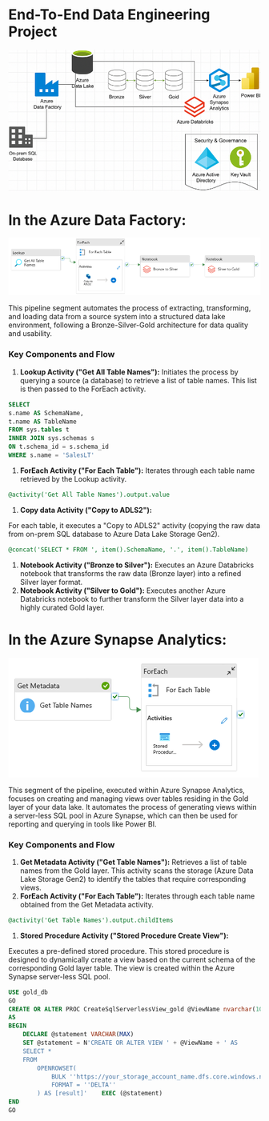 # End-To-End Data Engineering Project

![image.png](image.png)

# In the Azure Data Factory:

![image.png](image%201.png)

This pipeline segment automates the process of extracting, transforming, and loading data from a source system into a structured data lake environment, following a Bronze-Silver-Gold architecture for data quality and usability.

### Key Components and Flow

1. **Lookup Activity ("Get All Table Names"):**
Initiates the process by querying a source (a database) to retrieve a list of table names. This list is then passed to the ForEach activity.

```sql
SELECT
s.name AS SchemaName,
t.name AS TableName
FROM sys.tables t
INNER JOIN sys.schemas s
ON t.schema_id = s.schema_id
WHERE s.name = 'SalesLT'
```

1. **ForEach Activity ("For Each Table"):**
Iterates through each table name retrieved by the Lookup activity. 

```sql
@activity('Get All Table Names').output.value
```

1. **Copy data Activity ("Copy to ADLS2"):**

For each table, it executes a "Copy to ADLS2" activity (copying the raw data from on-prem SQL database to Azure Data Lake Storage Gen2).

```sql
@concat('SELECT * FROM ', item().SchemaName, '.', item().TableName)
```

1. **Notebook Activity ("Bronze to Silver"):**
Executes an Azure Databricks notebook that transforms the raw data (Bronze layer) into a refined Silver layer format.
2. **Notebook Activity ("Silver to Gold"):**
Executes another Azure Databricks notebook to further transform the Silver layer data into a highly curated Gold layer.

# In the Azure Synapse Analytics:

![image.png](image%202.png)

This segment of the pipeline, executed within Azure Synapse Analytics, focuses on creating and managing views over tables residing in the Gold layer of your data lake. It automates the process of generating views within a server-less SQL pool in Azure Synapse, which can then be used for reporting and querying in tools like Power BI.

### Key Components and Flow

1. **Get Metadata Activity ("Get Table Names"):**
Retrieves a list of table names from the Gold layer. This activity scans the storage (Azure Data Lake Storage Gen2) to identify the tables that require corresponding views.
2. **ForEach Activity ("For Each Table"):**
Iterates through each table name obtained from the Get Metadata activity. 

```sql
@activity('Get Table Names').output.childItems
```

1. **Stored Procedure Activity ("Stored Procedure Create View"):**

Executes a pre-defined stored procedure. This stored procedure is designed to dynamically create a view based on the current schema of the corresponding Gold layer table.
The view is created within the Azure Synapse server-less SQL pool.

```sql
USE gold_db
GO
CREATE OR ALTER PROC CreateSqlServerlessView_gold @ViewName nvarchar(100)
AS
BEGIN
    DECLARE @statement VARCHAR(MAX)
    SET @statement = N'CREATE OR ALTER VIEW ' + @ViewName + ' AS
    SELECT *
    FROM
        OPENROWSET(
            BULK ''https://your_storage_account_name.dfs.core.windows.net/gold/SalesLT/' + @ViewName + '/'',
            FORMAT = ''DELTA''
        ) AS [result]'    EXEC (@statement)
END
GO
```